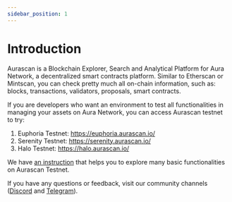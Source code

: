 ```yaml
---
sidebar_position: 1
---
```


# Introduction

Aurascan is a Blockchain Explorer, Search and Analytical Platform for Aura Network, a decentralized smart contracts platform.
Similar to Etherscan or Mintscan, you can check pretty much all on-chain information, such as: blocks, transactions, validators, proposals, smart contracts.

If you are developers who want an environment to test all functionalities in managing your assets on Aura Network, you can access Aurascan testnet to try:
1. Euphoria Testnet: https://euphoria.aurascan.io/
2. Serenity Testnet: https://serenity.aurascan.io/
3. Halo Testnet: https://halo.aurascan.io/

We have [an instruction](https://docs.aura.network/overview/start/aurascan) that helps you to explore many basic functionalities on Aurascan Testnet.

If you have any questions or feedback, visit our community channels ([Discord](https://discord.com/invite/sKsvpQTAzP) and [Telegram](https://t.me/+zjYMBoLBslkwZjU1)). 
